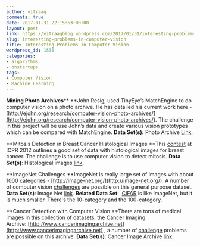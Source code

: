 ```yaml
---
author: vitraag
comments: true
date: 2017-01-31 22:15:53+00:00
layout: post
link: https://vitraagblog.wordpress.com/2017/01/31/interesting-problems-in-computer-vision/
slug: interesting-problems-in-computer-vision
title: Interesting Problems in Computer Vision
wordpress_id: 1536
categories:
- algorithms
- onstartups
tags:
- Computer Vision
- Machine Learning
---
```


**Mining Photo Archives****
**John Resig, used TinyEye’s MatchEngine to do computer vision on a photo archive. He has detailed his current work here - [http://ejohn.org/research/computer-vision-photo-archives/](http://ejohn.org/research/computer-vision-photo-archives/). The challenge in this project will be use John’s data and create various vision prototypes which can be compared with MatchEngine.
**Data Set(s):** Photo Archive [Link](http://ejohn.org/research/computer-vision-photo-archives/).

**Mitosis Detection in Breast Cancer Histological Images
**This [contest](http://ludo17.free.fr/mitos_2012/index.html) at ICPR 2012 outlines a good set of data with histological images for breast cancer. The challenge is to use computer vision to detect mitosis.
**Data Set(s)**: Histological images [link](http://ludo17.free.fr/mitos_2012/dataset.html).

**ImageNet Challenges
**ImageNet is really large set of images with about 1000 categories - [http://image-net.org/](http://image-net.org/). A number of computer vision [challenges](http://image-net.org/challenges/LSVRC/2016/index#comp) are possible on this general purpose dataset.
**Data Set(s)**: Image Net [link](http://image-net.org/).
**Related Data Set**:  [CIFAR](https://www.cs.toronto.edu/~kriz/cifar.html) is like ImageNet, but it is much smaller. There's the 10-category and the 100-category.

**Cancer Detection with Computer Vision
**There are tons of medical images in this collection of datasets, the Cancer Imaging Archive: [http://www.cancerimagingarchive.net](http://www.cancerimagingarchive.net) , a number of [challenge](https://wiki.cancerimagingarchive.net/display/Public/Challenge+competitions) problems are possible on this archive.
**Data Set(s)**: Cancer Image Archive [link](http://www.cancerimagingarchive.net)

